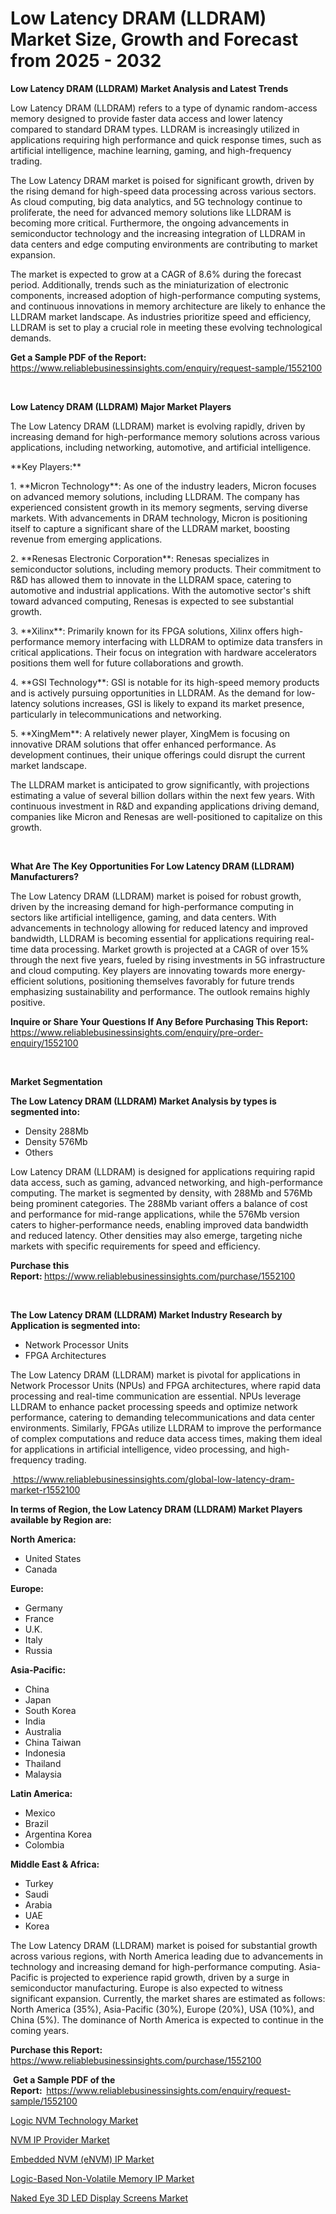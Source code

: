 <p><h1>Low Latency DRAM (LLDRAM) Market Size, Growth and Forecast from 2025 - 2032</h1></p><p><strong>Low Latency DRAM (LLDRAM) Market Analysis and Latest Trends</strong></p>
<p><p>Low Latency DRAM (LLDRAM) refers to a type of dynamic random-access memory designed to provide faster data access and lower latency compared to standard DRAM types. LLDRAM is increasingly utilized in applications requiring high performance and quick response times, such as artificial intelligence, machine learning, gaming, and high-frequency trading.</p><p>The Low Latency DRAM market is poised for significant growth, driven by the rising demand for high-speed data processing across various sectors. As cloud computing, big data analytics, and 5G technology continue to proliferate, the need for advanced memory solutions like LLDRAM is becoming more critical. Furthermore, the ongoing advancements in semiconductor technology and the increasing integration of LLDRAM in data centers and edge computing environments are contributing to market expansion.</p><p>The market is expected to grow at a CAGR of 8.6% during the forecast period. Additionally, trends such as the miniaturization of electronic components, increased adoption of high-performance computing systems, and continuous innovations in memory architecture are likely to enhance the LLDRAM market landscape. As industries prioritize speed and efficiency, LLDRAM is set to play a crucial role in meeting these evolving technological demands.</p></p>
<p><strong>Get a Sample PDF of the Report:&nbsp;</strong> <a href="https://www.reliablebusinessinsights.com/enquiry/request-sample/1552100?utm_campaign=950&utm_medium=2&utm_source=Github&utm_content=ia&utm_term=06042025&utm_id=low-latency-dram-lldram">https://www.reliablebusinessinsights.com/enquiry/request-sample/1552100</a></p>
<p>&nbsp;</p>
<p><strong>Low Latency DRAM (LLDRAM) Major Market Players</strong></p>
<p><p>The Low Latency DRAM (LLDRAM) market is evolving rapidly, driven by increasing demand for high-performance memory solutions across various applications, including networking, automotive, and artificial intelligence.</p><p>**Key Players:**</p><p>1. **Micron Technology**: As one of the industry leaders, Micron focuses on advanced memory solutions, including LLDRAM. The company has experienced consistent growth in its memory segments, serving diverse markets. With advancements in DRAM technology, Micron is positioning itself to capture a significant share of the LLDRAM market, boosting revenue from emerging applications.</p><p>2. **Renesas Electronic Corporation**: Renesas specializes in semiconductor solutions, including memory products. Their commitment to R&D has allowed them to innovate in the LLDRAM space, catering to automotive and industrial applications. With the automotive sector's shift toward advanced computing, Renesas is expected to see substantial growth.</p><p>3. **Xilinx**: Primarily known for its FPGA solutions, Xilinx offers high-performance memory interfacing with LLDRAM to optimize data transfers in critical applications. Their focus on integration with hardware accelerators positions them well for future collaborations and growth.</p><p>4. **GSI Technology**: GSI is notable for its high-speed memory products and is actively pursuing opportunities in LLDRAM. As the demand for low-latency solutions increases, GSI is likely to expand its market presence, particularly in telecommunications and networking.</p><p>5. **XingMem**: A relatively newer player, XingMem is focusing on innovative DRAM solutions that offer enhanced performance. As development continues, their unique offerings could disrupt the current market landscape.</p><p>The LLDRAM market is anticipated to grow significantly, with projections estimating a value of several billion dollars within the next few years. With continuous investment in R&D and expanding applications driving demand, companies like Micron and Renesas are well-positioned to capitalize on this growth.</p></p>
<p>&nbsp;</p>
<p><strong>What Are The Key Opportunities For Low Latency DRAM (LLDRAM) Manufacturers?</strong></p>
<p><p>The Low Latency DRAM (LLDRAM) market is poised for robust growth, driven by the increasing demand for high-performance computing in sectors like artificial intelligence, gaming, and data centers. With advancements in technology allowing for reduced latency and improved bandwidth, LLDRAM is becoming essential for applications requiring real-time data processing. Market growth is projected at a CAGR of over 15% through the next five years, fueled by rising investments in 5G infrastructure and cloud computing. Key players are innovating towards more energy-efficient solutions, positioning themselves favorably for future trends emphasizing sustainability and performance. The outlook remains highly positive.</p></p>
<p><strong>Inquire or Share Your Questions If Any Before Purchasing This Report:</strong> <a href="https://www.reliablebusinessinsights.com/enquiry/pre-order-enquiry/1552100?utm_campaign=950&utm_medium=2&utm_source=Github&utm_content=ia&utm_term=06042025&utm_id=low-latency-dram-lldram">https://www.reliablebusinessinsights.com/enquiry/pre-order-enquiry/1552100</a></p>
<p>&nbsp;</p>
<p><strong>Market Segmentation</strong></p>
<p><strong>The Low Latency DRAM (LLDRAM) Market Analysis by types is segmented into:</strong></p>
<p><ul><li>Density 288Mb</li><li>Density 576Mb</li><li>Others</li></ul></p>
<p><p>Low Latency DRAM (LLDRAM) is designed for applications requiring rapid data access, such as gaming, advanced networking, and high-performance computing. The market is segmented by density, with 288Mb and 576Mb being prominent categories. The 288Mb variant offers a balance of cost and performance for mid-range applications, while the 576Mb version caters to higher-performance needs, enabling improved data bandwidth and reduced latency. Other densities may also emerge, targeting niche markets with specific requirements for speed and efficiency.</p></p>
<p><strong>Purchase this Report:&nbsp;</strong><a href="https://www.reliablebusinessinsights.com/purchase/1552100?utm_campaign=950&utm_medium=2&utm_source=Github&utm_content=ia&utm_term=06042025&utm_id=low-latency-dram-lldram">https://www.reliablebusinessinsights.com/purchase/1552100</a></p>
<p>&nbsp;</p>
<p><strong>The Low Latency DRAM (LLDRAM) Market Industry Research by Application is segmented into:</strong></p>
<p><ul><li>Network Processor Units</li><li>FPGA Architectures</li></ul></p>
<p><p>The Low Latency DRAM (LLDRAM) market is pivotal for applications in Network Processor Units (NPUs) and FPGA architectures, where rapid data processing and real-time communication are essential. NPUs leverage LLDRAM to enhance packet processing speeds and optimize network performance, catering to demanding telecommunications and data center environments. Similarly, FPGAs utilize LLDRAM to improve the performance of complex computations and reduce data access times, making them ideal for applications in artificial intelligence, video processing, and high-frequency trading.</p></p>
<p><a href="https://www.reliablebusinessinsights.com/global-low-latency-dram-market-r1552100?utm_campaign=950&utm_medium=2&utm_source=Github&utm_content=ia&utm_term=06042025&utm_id=low-latency-dram-lldram">&nbsp;https://www.reliablebusinessinsights.com/global-low-latency-dram-market-r1552100</a></p>
<p><strong>In terms of Region, the Low Latency DRAM (LLDRAM) Market Players available by Region are:</strong></p>
<p>
    <p> <strong> North America: </strong>
        <ul>
            <li>United States</li>
            <li>Canada</li>
        </ul>
        </p> 
    <p> <strong> Europe: </strong>
        <ul>
            <li>Germany</li>
            <li>France</li>
            <li>U.K.</li>
            <li>Italy</li>
            <li>Russia</li>
        </ul>
        </p> 
    <p> <strong> Asia-Pacific: </strong>
        <ul>
            <li>China</li>
            <li>Japan</li>
            <li>South Korea</li>
            <li>India</li>
            <li>Australia</li>
            <li>China Taiwan</li>
            <li>Indonesia</li>
            <li>Thailand</li>
            <li>Malaysia</li>
        </ul>
        </p> 
    <p> <strong> Latin America: </strong>
        <ul>
            <li>Mexico</li>
            <li>Brazil</li>
            <li>Argentina Korea</li>
            <li>Colombia</li>
        </ul>
        </p> 
    <p> <strong> Middle East & Africa: </strong>
        <ul>
            <li>Turkey</li>
            <li>Saudi</li>
            <li>Arabia</li>
            <li>UAE</li>
            <li>Korea</li>
        </ul>
    </p>
    </p>
<p><p>The Low Latency DRAM (LLDRAM) market is poised for substantial growth across various regions, with North America leading due to advancements in technology and increasing demand for high-performance computing. Asia-Pacific is projected to experience rapid growth, driven by a surge in semiconductor manufacturing. Europe is also expected to witness significant expansion. Currently, the market shares are estimated as follows: North America (35%), Asia-Pacific (30%), Europe (20%), USA (10%), and China (5%). The dominance of North America is expected to continue in the coming years.</p></p>
<p><strong>Purchase this Report: </strong><a href="https://www.reliablebusinessinsights.com/purchase/1552100?utm_campaign=950&utm_medium=2&utm_source=Github&utm_content=ia&utm_term=06042025&utm_id=low-latency-dram-lldram">https://www.reliablebusinessinsights.com/purchase/1552100</a></p>
<p>&nbsp;<strong>Get a Sample PDF of the Report:&nbsp;&nbsp;</strong><a href="https://www.reliablebusinessinsights.com/enquiry/request-sample/1552100?utm_campaign=950&utm_medium=2&utm_source=Github&utm_content=ia&utm_term=06042025&utm_id=low-latency-dram-lldram">https://www.reliablebusinessinsights.com/enquiry/request-sample/1552100</a></p>
<p><strong></strong></p>
<p><p><a href="https://github.com/efialiurca/Market-Research-Report-List-1/blob/main/logic-nvm-technology-market.md?utm_campaign=950&utm_medium=2&utm_source=Github&utm_content=ia&utm_term=06042025&utm_id=low-latency-dram-lldram">Logic NVM Technology Market</a></p><p><a href="https://github.com/oshodikurc/Market-Research-Report-List-1/blob/main/nvm-ip-provider-market.md?utm_campaign=950&utm_medium=2&utm_source=Github&utm_content=ia&utm_term=06042025&utm_id=low-latency-dram-lldram">NVM IP Provider Market</a></p><p><a href="https://github.com/ajegiobitsa/Market-Research-Report-List-1/blob/main/embedded-nvm-envm-ip-market.md?utm_campaign=950&utm_medium=2&utm_source=Github&utm_content=ia&utm_term=06042025&utm_id=low-latency-dram-lldram">Embedded NVM (eNVM) IP Market</a></p><p><a href="https://github.com/noppbebawy/Market-Research-Report-List-1/blob/main/logic-based-non-volatile-memory-ip-market.md?utm_campaign=950&utm_medium=2&utm_source=Github&utm_content=ia&utm_term=06042025&utm_id=low-latency-dram-lldram">Logic-Based Non-Volatile Memory IP Market</a></p><p><a href="https://github.com/aslinalirey9/Market-Research-Report-List-1/blob/main/naked-eye-3d-led-display-screens-market.md?utm_campaign=950&utm_medium=2&utm_source=Github&utm_content=ia&utm_term=06042025&utm_id=low-latency-dram-lldram">Naked Eye 3D LED Display Screens Market</a></p></p>